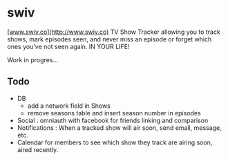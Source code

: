 # swiv
[www.swiv.co](http://www.swiv.co)
TV Show Tracker allowing you to track shows, mark episodes seen, and never miss an episode or forget which ones you've not seen again. IN YOUR LIFE!

Work in progres...

## Todo
* DB
  + add a network field in Shows
  + remove seasons table and insert season number in episodes
* Social : omniauth with facebook for friends linking and comparison
* Notifications : When a tracked show will air soon, send email, message, etc.
* Calendar for members to see which show they track are airing soon, aired recently.